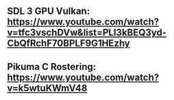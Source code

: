 ## SDL 3 GPU Vulkan: https://www.youtube.com/watch?v=tfc3vschDVw&list=PLI3kBEQ3yd-CbQfRchF70BPLF9G1HEzhy

## Pikuma C Rostering: https://www.youtube.com/watch?v=k5wtuKWmV48
